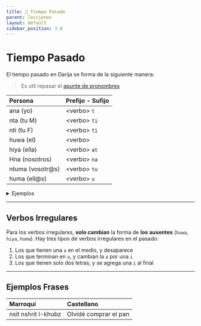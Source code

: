 ```yaml
---
title: 📖 Tiempo Pasado
parent: lecciones
layout: default
sidebar_position: 3.0
---
```


# Tiempo Pasado

El tiempo pasado en Darija se forma de la siguiente manera:

> Es util repasar el [apunte de pronombres](../vocabulario/pronombres.md)

| Persona          | Prefijo - Sufijo |
|:-----------------|:-----------------|
| ana (yo)         | \<verbo\> `t`    |
| nta (tu M)       | \<verbo\> `ti`   |
| nti (tu F)       | \<verbo\> `ti`   |
| huwa (el)        | \<verbo\>        |
| hiya (ella)      | \<verbo\> `at`   |
| Hna  (nosotros)  | \<verbo\> `na`   |
| ntuma (vosotr@s) | \<verbo\> `tu`   |
| huma  (ell@s)    | \<verbo\> `u`    |

<details>

<summary> Ejemplos </summary>

| Marroquí                              | Castellano          |
|:--------------------------------------|:--------------------|
| ana   [kteb](../verbos/escribir)`t`   | Yo escribí          |
| nta   [sma3](../verbos/escuchar)`ti`  | Tu escuchaste       |
| nti   [qta3](../verbos/cortar)`ti`    | Tu cortaste         |
| huwa  [drb](../verbos/chutar)         | El chutó            |
| hiya  [hdar](../verbos/hablar)`at`    | Ella habló          |
| Hna   [qra](../verbos/estudiar)`na`   | Nosotr@s estudiamos |
| ntuma [3rf](../verbos/saber)`tu`      | Ell@s sabían        |
| huma  [khddam](../verbos/trabajar)`u` | Ustedes trabajaron  |

</details>

---

## Verbos Irregulares

Para los verbos irregulares, **solo cambian** la forma de **los ausentes** (`huwa`, `hiya`, `huma`). Hay tres tipos de verbos irregulares en el pasado:

1. Los que tienen una `a` en el medio, y desaparece
2. Los que terminan en `a`, y cambian la `a` por una `i`
3. Los que tienen solo dos letras, y se agrega una `i` al final

---

## Ejemplos Frases

| Marroquí            | Castellano            |
|:--------------------|:----------------------|
| nsit nshrit l-khubz | Olvidé comprar el pan |